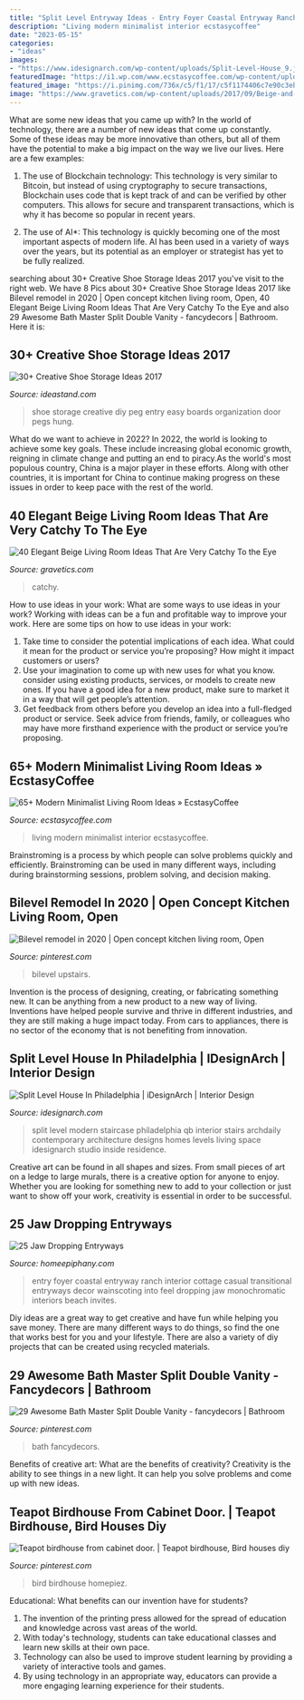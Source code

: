 ```yaml
---
title: "Split Level Entryway Ideas - Entry Foyer Coastal Entryway Ranch Interior Cottage Casual Transitional Entryways Decor Wainscoting Into Feel Dropping Jaw Monochromatic Interiors Beach Invites"
description: "Living modern minimalist interior ecstasycoffee"
date: "2023-05-15"
categories:
- "ideas"
images:
- "https://www.idesignarch.com/wp-content/uploads/Split-Level-House_9.jpg"
featuredImage: "https://i1.wp.com/www.ecstasycoffee.com/wp-content/uploads/2016/10/Living-room-Interior-Design.jpg"
featured_image: "https://i.pinimg.com/736x/c5/f1/17/c5f1174406c7e90c3eb86a0fee84ea54.jpg"
image: "https://www.gravetics.com/wp-content/uploads/2017/09/Beige-and-white-living-room-ideas.jpg"
---
```



What are some new ideas that you came up with?
In the world of technology, there are a number of new ideas that come up constantly. Some of these ideas may be more innovative than others, but all of them have the potential to make a big impact on the way we live our lives. Here are a few examples:
1. The use of Blockchain technology: This technology is very similar to Bitcoin, but instead of using cryptography to secure transactions, Blockchain uses code that is kept track of and can be verified by other computers. This allows for secure and transparent transactions, which is why it has become so popular in recent years.

2. The use of AI*: This technology is quickly becoming one of the most important aspects of modern life. AI has been used in a variety of ways over the years, but its potential as an employer or strategist has yet to be fully realized.

	

		
searching about 30+ Creative Shoe Storage Ideas 2017 you've visit to the right web. We have 8 Pics about 30+ Creative Shoe Storage Ideas 2017 like Bilevel remodel in 2020 | Open concept kitchen living room, Open, 40 Elegant Beige Living Room Ideas That Are Very Catchy To the Eye and also 29 Awesome Bath Master Split Double Vanity - fancydecors | Bathroom. Here it is:
		
    
## 30+ Creative Shoe Storage Ideas 2017

<img loading=lazy src="http://ideastand.com/wp-content/uploads/2016/04/shoe-storage-ideas/15-shoe-storage-ideas.jpg" onerror="this.onerror=null;this.src='https://tse1.mm.bing.net/th?id=OIP.uX3JOqIDCx5P-eKRwUUTOgHaKS&amp;pid=15.1';" alt="30+ Creative Shoe Storage Ideas 2017">

_Source: ideastand.com_

>shoe storage creative diy peg entry easy boards organization door pegs hung. 

	

What do we want to achieve in 2022?
In 2022, the world is looking to achieve some key goals. These include increasing global economic growth, reigning in climate change and putting an end to piracy.As the world's most populous country, China is a major player in these efforts. Along with other countries, it is important for China to continue making progress on these issues in order to keep pace with the rest of the world.

    
## 40 Elegant Beige Living Room Ideas That Are Very Catchy To The Eye

<img loading=lazy src="https://www.gravetics.com/wp-content/uploads/2017/09/Beige-and-white-living-room-ideas.jpg" onerror="this.onerror=null;this.src='https://tse1.mm.bing.net/th?id=OIP.FO_uP2kW3Z_dfO0FPREXkgHaJr&amp;pid=15.1';" alt="40 Elegant Beige Living Room Ideas That Are Very Catchy To the Eye">

_Source: gravetics.com_

>catchy. 

	

How to use ideas in your work: What are some ways to use ideas in your work?
Working with ideas can be a fun and profitable way to improve your work. Here are some tips on how to use ideas in your work: 
1. Take time to consider the potential implications of each idea. What could it mean for the product or service you’re proposing? How might it impact customers or users? 
2. Use your imagination to come up with new uses for what you know. consider using existing products, services, or models to create new ones. If you have a good idea for a new product, make sure to market it in a way that will get people’s attention. 
3. Get feedback from others before you develop an idea into a full-fledged product or service. Seek advice from friends, family, or colleagues who may have more firsthand experience with the product or service you’re proposing.

    
## 65+ Modern Minimalist Living Room Ideas » EcstasyCoffee

<img loading=lazy src="https://i1.wp.com/www.ecstasycoffee.com/wp-content/uploads/2016/10/Living-room-Interior-Design.jpg" onerror="this.onerror=null;this.src='https://tse4.mm.bing.net/th?id=OIP.lAwaNUJ2W3jVYIToWKSoHgHaEq&amp;pid=15.1';" alt="65+ Modern Minimalist Living Room Ideas » EcstasyCoffee">

_Source: ecstasycoffee.com_

>living modern minimalist interior ecstasycoffee. 

	

Brainstroming is a process by which people can solve problems quickly and efficiently. Brainstroming can be used in many different ways, including during brainstorming sessions, problem solving, and decision making.

    
## Bilevel Remodel In 2020 | Open Concept Kitchen Living Room, Open

<img loading=lazy src="https://i.pinimg.com/736x/c5/f1/17/c5f1174406c7e90c3eb86a0fee84ea54.jpg" onerror="this.onerror=null;this.src='https://tse2.mm.bing.net/th?id=OIP.M-tGNyx0P51FwxaZNUncmAHaHa&amp;pid=15.1';" alt="Bilevel remodel in 2020 | Open concept kitchen living room, Open">

_Source: pinterest.com_

>bilevel upstairs. 

	

Invention is the process of designing, creating, or fabricating something new. It can be anything from a new product to a new way of living. Inventions have helped people survive and thrive in different industries, and they are still making a huge impact today. From cars to appliances, there is no sector of the economy that is not benefiting from innovation.

    
## Split Level House In Philadelphia | IDesignArch | Interior Design

<img loading=lazy src="https://www.idesignarch.com/wp-content/uploads/Split-Level-House_9.jpg" onerror="this.onerror=null;this.src='https://tse4.mm.bing.net/th?id=OIP.hosxgpO3cxOY8AN4FRjYLAHaJ4&amp;pid=15.1';" alt="Split Level House In Philadelphia | iDesignArch | Interior Design">

_Source: idesignarch.com_

>split level modern staircase philadelphia qb interior stairs archdaily contemporary architecture designs homes levels living space idesignarch studio inside residence. 

	

Creative art can be found in all shapes and sizes. From small pieces of art on a ledge to large murals, there is a creative option for anyone to enjoy. Whether you are looking for something new to add to your collection or just want to show off your work, creativity is essential in order to be successful.

    
## 25 Jaw Dropping Entryways

<img loading=lazy src="https://homeepiphany.com/wp-content/uploads/2015/12/25-Jaw-Dropping-Entryways-4.jpg" onerror="this.onerror=null;this.src='https://tse2.mm.bing.net/th?id=OIP.L9OGlaJhTXaW2S1N13UHJwHaLJ&amp;pid=15.1';" alt="25 Jaw Dropping Entryways">

_Source: homeepiphany.com_

>entry foyer coastal entryway ranch interior cottage casual transitional entryways decor wainscoting into feel dropping jaw monochromatic interiors beach invites. 

	

Diy ideas are a great way to get creative and have fun while helping you save money. There are many different ways to do things, so find the one that works best for you and your lifestyle. There are also a variety of diy projects that can be created using recycled materials.

    
## 29 Awesome Bath Master Split Double Vanity - Fancydecors | Bathroom

<img loading=lazy src="https://i.pinimg.com/736x/74/45/6b/74456bc9cde6367a9af845ee2d8374af.jpg" onerror="this.onerror=null;this.src='https://tse3.mm.bing.net/th?id=OIP.1hhxtFOoTM5XzMnrx3YG5gHaJl&amp;pid=15.1';" alt="29 Awesome Bath Master Split Double Vanity - fancydecors | Bathroom">

_Source: pinterest.com_

>bath fancydecors. 

	

Benefits of creative art: What are the benefits of creativity?
Creativity is the ability to see things in a new light. It can help you solve problems and come up with new ideas.

    
## Teapot Birdhouse From Cabinet Door. | Teapot Birdhouse, Bird Houses Diy

<img loading=lazy src="https://i.pinimg.com/736x/0d/fa/0a/0dfa0ac2affd6f5f57546436a90accea.jpg" onerror="this.onerror=null;this.src='https://tse4.mm.bing.net/th?id=OIP.P2XedevERQgxE5-O0x3QDAHaJM&amp;pid=15.1';" alt="Teapot birdhouse from cabinet door. | Teapot birdhouse, Bird houses diy">

_Source: pinterest.com_

>bird birdhouse homepiez. 

	

Educational: What benefits can our invention have for students?
1. The invention of the printing press allowed for the spread of education and knowledge across vast areas of the world.
2. With today's technology, students can take educational classes and learn new skills at their own pace.
3. Technology can also be used to improve student learning by providing a variety of interactive tools and games.
4. By using technology in an appropriate way, educators can provide a more engaging learning experience for their students.

